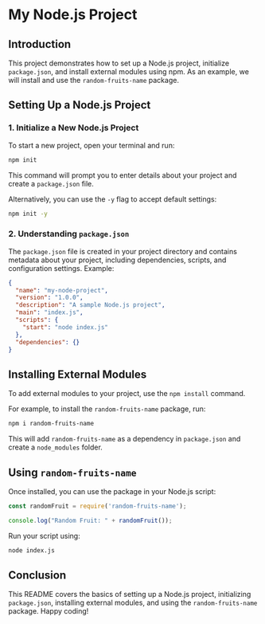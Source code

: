 # My Node.js Project

## Introduction
This project demonstrates how to set up a Node.js project, initialize `package.json`, and install external modules using npm. As an example, we will install and use the `random-fruits-name` package.

## Setting Up a Node.js Project

### 1. Initialize a New Node.js Project
To start a new project, open your terminal and run:
```sh
npm init
```
This command will prompt you to enter details about your project and create a `package.json` file.

Alternatively, you can use the `-y` flag to accept default settings:
```sh
npm init -y
```

### 2. Understanding `package.json`
The `package.json` file is created in your project directory and contains metadata about your project, including dependencies, scripts, and configuration settings. Example:
```json
{
  "name": "my-node-project",
  "version": "1.0.0",
  "description": "A sample Node.js project",
  "main": "index.js",
  "scripts": {
    "start": "node index.js"
  },
  "dependencies": {}
}
```

## Installing External Modules

To add external modules to your project, use the `npm install` command.

For example, to install the `random-fruits-name` package, run:
```sh
npm i random-fruits-name
```
This will add `random-fruits-name` as a dependency in `package.json` and create a `node_modules` folder.

## Using `random-fruits-name`
Once installed, you can use the package in your Node.js script:

```js
const randomFruit = require('random-fruits-name');

console.log("Random Fruit: " + randomFruit());
```

Run your script using:
```sh
node index.js
```

## Conclusion
This README covers the basics of setting up a Node.js project, initializing `package.json`, installing external modules, and using the `random-fruits-name` package. Happy coding!



